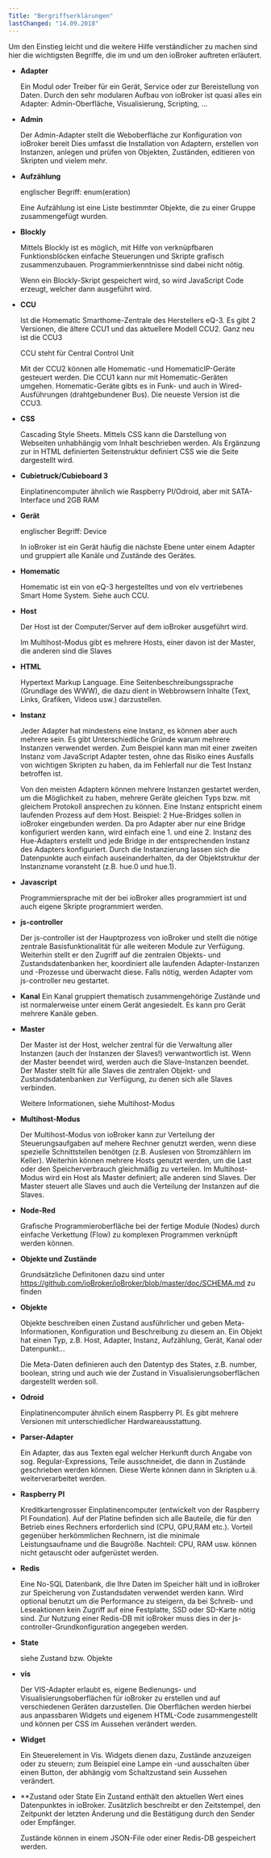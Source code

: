 ```yaml
---
Title: "Bergriffserklärungen"
lastChanged: "14.09.2018"
---
```



Um den Einstieg leicht und die weitere Hilfe verständlicher zu machen sind hier die wichtigsten Begriffe, die im und um den ioBroker auftreten erläutert.

* **Adapter**

    Ein Modul oder Treiber für ein Gerät, Service oder zur Bereistellung von Daten. Durch den sehr modularen Aufbau von ioBroker ist quasi alles ein Adapter: Admin-Oberfläche, Visualisierung, Scripting, …

* **Admin**

    Der Admin-Adapter stellt die Weboberfläche zur Konfiguration von ioBroker bereit Dies umfasst die Installation von Adaptern, erstellen von Instanzen, anlegen und prüfen von Objekten, Zuständen, editieren von Skripten und vielem mehr.

* **Aufzählung**

    englischer Begriff: enum(eration)

    Eine Aufzählung ist eine Liste bestimmter Objekte, die zu einer Gruppe zusammengefügt wurden.

* **Blockly**
    
    Mittels Blockly ist es möglich, mit Hilfe von verknüpfbaren Funktionsblöcken einfache Steuerungen und Skripte grafisch zusammenzubauen. Programmierkenntnisse sind dabei nicht nötig.

    Wenn ein Blockly-Skript gespeichert wird, so wird JavaScript Code erzeugt, welcher dann ausgeführt wird.

* **CCU**

    Ist die Homematic Smarthome-Zentrale des Herstellers eQ-3. Es gibt 2 Versionen, die ältere CCU1 und das aktuellere Modell CCU2. Ganz neu ist die CCU3

    CCU steht für Central Control Unit

    Mit der CCU2 können alle Homematic -und HomematicIP-Geräte gesteuert werden. Die CCU1 kann nur mit Homematic-Geräten umgehen. Homematic-Geräte gibts es in Funk- und auch in Wired-Ausführungen (drahtgebundener Bus). Die neueste Version ist die CCU3. 

* **CSS**

    Cascading Style Sheets. Mittels CSS kann die Darstellung von Webseiten unhabhängig vom Inhalt beschrieben werden. Als Ergänzung zur in HTML definierten Seitenstruktur definiert CSS wie die Seite dargestellt wird.

* **Cubietruck/Cubieboard 3**

    Einplatinencomputer ähnlich wie Raspberry PI/Odroid, aber mit SATA-Interface und 2GB RAM

* **Gerät**

    englischer Begriff: Device

    In ioBroker ist ein Gerät häufig die nächste Ebene unter einem Adapter und gruppiert alle Kanäle und Zustände des Gerätes.

* **Homematic**

    Homematic ist ein von eQ-3 hergestelltes und von elv vertriebenes Smart Home System. Siehe auch CCU.

* **Host**

    Der Host ist der Computer/Server auf dem ioBroker ausgeführt wird.

    Im Multihost-Modus gibt es mehrere Hosts, einer davon ist der Master, die anderen sind die Slaves

* **HTML**

    Hypertext Markup Language. Eine Seitenbeschreibungssprache (Grundlage des WWW), die dazu dient in Webbrowsern Inhalte (Text, Links, Grafiken, Videos usw.) darzustellen.

* **Instanz**

    Jeder Adapter hat mindestens eine Instanz, es können aber auch mehrere sein. Es gibt Unterschiedliche Gründe warum mehrere Instanzen verwendet werden. Zum Beispiel kann man mit einer zweiten Instanz vom JavaScript Adapter testen, ohne das Risiko eines Ausfalls von wichtigen Skripten zu haben, da im Fehlerfall nur die Test Instanz betroffen ist.

    Von den meisten Adaptern können mehrere Instanzen gestartet werden, um die Möglichkeit zu haben, mehrere Geräte gleichen Typs bzw. mit gleichem Protokoll ansprechen zu können. Eine Instanz entspricht einem laufenden Prozess auf dem Host. Beispiel: 2 Hue-Bridges sollen in ioBroker eingebunden werden. Da pro Adapter aber nur eine Bridge konfiguriert werden kann, wird einfach eine 1. und eine 2. Instanz des Hue-Adapters erstellt und jede Bridge in der entsprechenden Instanz des Adapters konfiguriert. Durch die Instanzierung lassen sich die Datenpunkte auch einfach auseinanderhalten, da der Objektstruktur der Instanzname voransteht (z.B. hue.0 und hue.1).

* **Javascript**

    Programmiersprache mit der bei ioBroker alles programmiert ist und auch eigene Skripte programmiert werden.

* **js-controller**

    Der js-controller ist der Hauptprozess von ioBroker und stellt die nötige zentrale Basisfunktionalität für alle weiteren Module zur Verfügung. Weiterhin stellt er den Zugriff auf die zentralen Objekts- und Zustandsdatenbanken her, koordiniert alle laufenden Adapter-Instanzen und -Prozesse und überwacht diese. Falls nötig, werden Adapter vom js-controller neu gestartet.

* **Kanal**
    Ein Kanal gruppiert thematisch zusammengehörige Zustände und ist normalerweise unter einem Gerät angesiedelt. Es kann pro Gerät mehrere Kanäle geben.

* **Master**

    Der Master ist der Host, welcher zentral für die Verwaltung aller Instanzen (auch der Instanzen der Slaves!) verwantwortlich ist. Wenn der Master beendet wird, werden auch die Slave-Instanzen beendet. Der Master stellt für alle Slaves die zentralen Objekt- und Zustandsdatenbanken zur Verfügung, zu denen sich alle Slaves verbinden.

    Weitere Informationen, siehe Multihost-Modus

* **Multihost-Modus**

    Der Multihost-Modus von ioBroker kann zur Verteilung der Steuerungsaufgaben auf mehere Rechner genutzt werden, wenn diese spezielle Schnittstellen benötgen (z.B. Auslesen von Stromzählern im Keller). Weiterhin können mehrere Hosts genutzt werden, um die Last oder den Speicherverbrauch gleichmäßig zu verteilen. Im Multihost-Modus wird ein Host als Master definiert; alle anderen sind Slaves. Der Master steuert alle Slaves und auch die Verteilung der Instanzen auf die Slaves.

* **Node-Red**

    Grafische Programmieroberfläche bei der fertige Module (Nodes) durch einfache Verkettung (Flow) zu komplexen Programmen verknüpft werden können.

* **Objekte und Zustände**

    Grundsätzliche Definitonen dazu sind unter https://github.com/ioBroker/ioBroker/blob/master/doc/SCHEMA.md zu finden


* **Objekte**

    Objekte beschreiben einen Zustand ausführlicher und geben Meta-Informationen, Konfiguration und Beschreibung zu diesem an. Ein Objekt hat einen Typ, z.B. Host, Adapter, Instanz, Aufzählung, Gerät, Kanal oder Datenpunkt…

    Die Meta-Daten definieren auch den Datentyp des States, z.B. number, boolean, string und auch wie der 
Zustand in Visualisierungsoberflächen dargestellt werden soll.

* **Odroid**

    Einplatinencomputer ähnlich einem Raspberry PI. Es gibt mehrere Versionen mit unterschiedlicher Hardwareausstattung.

* **Parser-Adapter**

    Ein Adapter, das aus Texten egal welcher Herkunft durch Angabe von sog. Regular-Expressions, Teile ausschneidet, die dann in Zustände geschrieben werden können. Diese Werte können dann in Skripten u.ä. weiterverarbeitet werden.

* **Raspberry PI**

    Kreditkartengrosser Einplatinencomputer (entwickelt von der Raspberry PI Foundation). Auf der Platine befinden sich alle Bauteile, die für den Betrieb eines Rechners erforderlich sind (CPU, GPU,RAM etc.). Vorteil gegenüber herkömmlichen Rechnern, ist die minimale Leistungsaufname und die Baugröße. Nachteil: CPU, RAM usw. können nicht getauscht oder aufgerüstet werden.

* **Redis**

    Eine No-SQL Datenbank, die Ihre Daten im Speicher hält und in ioBroker zur Speicherung von Zustandsdaten verwendet werden kann. Wird optional benutzt um die Performance zu steigern, da bei Schreib- und Leseaktionen kein Zugriff auf eine Festplatte, SSD oder SD-Karte nötig sind. Zur Nutzung einer Redis-DB mit ioBroker muss dies in der js-controller-Grundkonfiguration angegeben werden.

* **State**
  
    siehe Zustand bzw. Objekte

* **vis**

    Der VIS-Adapter erlaubt es, eigene Bedienungs- und Visualisierungsoberflächen für ioBroker zu erstellen und auf verschiedenen Geräten darzustellen. Die Oberflächen werden hierbei aus anpassbaren Widgets und eigenem HTML-Code zusammengestellt und können per CSS im Aussehen verändert werden.

* **Widget**

    Ein Steuerelement in Vis. Widgets dienen dazu, Zustände anzuzeigen oder zu steuern; zum Beispiel eine Lampe ein -und ausschalten über einen Button, der abhängig vom Schaltzustand sein Aussehen verändert.

* **Zustand oder State
Ein Zustand enthält den aktuellen Wert eines Datenpunktes in ioBroker. Zusätzlich beschreibt er den Zeitstempel, den Zeitpunkt der letzten Änderung und die Bestätigung durch den Sender oder Empfänger.

    Zustände können in einem JSON-File oder einer Redis-DB gespeichert werden.

